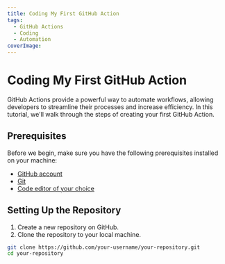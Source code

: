 ```yaml
---
title: Coding My First GitHub Action
tags:
  - GitHub Actions
  - Coding
  - Automation
coverImage: 
---
```


# Coding My First GitHub Action

GitHub Actions provide a powerful way to automate workflows, allowing developers to streamline their processes and increase efficiency. In this tutorial, we'll walk through the steps of creating your first GitHub Action.

## Prerequisites

Before we begin, make sure you have the following prerequisites installed on your machine:

- [GitHub account](https://github.com/)
- [Git](https://git-scm.com/)
- [Code editor of your choice](#)

## Setting Up the Repository

1. Create a new repository on GitHub.
2. Clone the repository to your local machine.

```bash
git clone https://github.com/your-username/your-repository.git
cd your-repository
```
